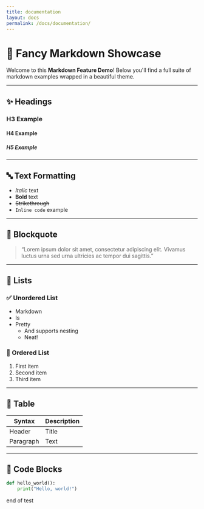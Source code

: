 ```yaml
---
title: documentation
layout: docs
permalink: /docs/documentation/
---
```

# 🌟 Fancy Markdown Showcase

Welcome to this **Markdown Feature Demo**! Below you'll find a full suite of markdown examples wrapped in a beautiful theme.

---

## ✨ Headings

### H3 Example
#### H4 Example
##### H5 Example

---

## 🔤 Text Formatting

- *Italic* text  
- **Bold** text  
- ~~Strikethrough~~  
- `Inline code` example

---

## 📜 Blockquote

> “Lorem ipsum dolor sit amet, consectetur adipiscing elit. Vivamus luctus urna sed urna ultricies ac tempor dui sagittis.”

---

## 🔢 Lists

### ✅ Unordered List

- Markdown
- Is
- Pretty
  - And supports nesting
  - Neat!

### 🔢 Ordered List

1. First item
2. Second item
3. Third item

---

## 🧾 Table

| Syntax     | Description |
|------------|-------------|
| Header     | Title       |
| Paragraph  | Text        |

---

## 🔧 Code Blocks

```python
def hello_world():
    print("Hello, world!")
```
end of test